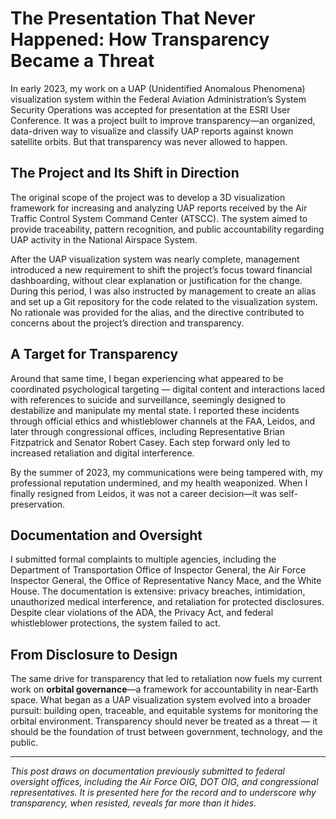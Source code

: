 # The Presentation That Never Happened: How Transparency Became a Threat

In early 2023, my work on a UAP (Unidentified Anomalous Phenomena) visualization system within the Federal Aviation Administration’s System Security Operations was accepted for presentation at the ESRI User Conference. It was a project built to improve transparency—an organized, data-driven way to visualize and classify UAP reports against known satellite orbits. But that transparency was never allowed to happen.

## The Project and Its Shift in Direction

The original scope of the project was to develop a 3D visualization framework for increasing and analyzing UAP reports received by the Air Traffic Control System Command Center (ATSCC). The system aimed to provide traceability, pattern recognition, and public accountability regarding UAP activity in the National Airspace System.

After the UAP visualization system was nearly complete, management introduced a new requirement to shift the project’s focus toward financial dashboarding, without clear explanation or justification for the change. During this period, I was also instructed by management to create an alias and set up a Git repository for the code related to the visualization system. No rationale was provided for the alias, and the directive contributed to concerns about the project’s direction and transparency.

## A Target for Transparency

Around that same time, I began experiencing what appeared to be coordinated psychological targeting — digital content and interactions laced with references to suicide and surveillance, seemingly designed to destabilize and manipulate my mental state. I reported these incidents through official ethics and whistleblower channels at the FAA, Leidos, and later through congressional offices, including Representative Brian Fitzpatrick and Senator Robert Casey. Each step forward only led to increased retaliation and digital interference.

By the summer of 2023, my communications were being tampered with, my professional reputation undermined, and my health weaponized. When I finally resigned from Leidos, it was not a career decision—it was self-preservation.

## Documentation and Oversight

I submitted formal complaints to multiple agencies, including the Department of Transportation Office of Inspector General, the Air Force Inspector General, the Office of Representative Nancy Mace, and the White House. The documentation is extensive: privacy breaches, intimidation, unauthorized medical interference, and retaliation for protected disclosures. Despite clear violations of the ADA, the Privacy Act, and federal whistleblower protections, the system failed to act.

## From Disclosure to Design

The same drive for transparency that led to retaliation now fuels my current work on **orbital governance**—a framework for accountability in near-Earth space. What began as a UAP visualization system evolved into a broader pursuit: building open, traceable, and equitable systems for monitoring the orbital environment. Transparency should never be treated as a threat — it should be the foundation of trust between government, technology, and the public.

---

*This post draws on documentation previously submitted to federal oversight offices, including the Air Force OIG, DOT OIG, and congressional representatives. It is presented here for the record and to underscore why transparency, when resisted, reveals far more than it hides.*